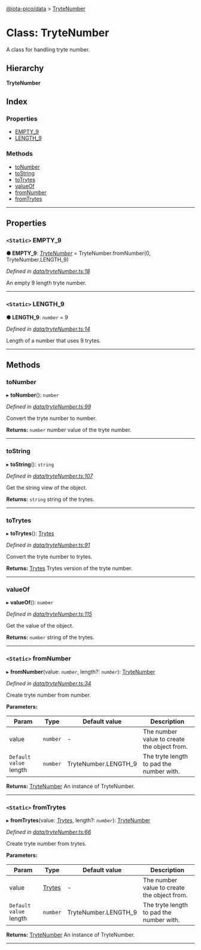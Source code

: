 [@iota-pico/data](../README.md) > [TryteNumber](../classes/trytenumber.md)

# Class: TryteNumber

A class for handling tryte number.

## Hierarchy

**TryteNumber**

## Index

### Properties

* [EMPTY_9](trytenumber.md#empty_9)
* [LENGTH_9](trytenumber.md#length_9)

### Methods

* [toNumber](trytenumber.md#tonumber)
* [toString](trytenumber.md#tostring)
* [toTrytes](trytenumber.md#totrytes)
* [valueOf](trytenumber.md#valueof)
* [fromNumber](trytenumber.md#fromnumber)
* [fromTrytes](trytenumber.md#fromtrytes)

---

## Properties

<a id="empty_9"></a>

### `<Static>` EMPTY_9

**● EMPTY_9**: *[TryteNumber](trytenumber.md)* =  TryteNumber.fromNumber(0, TryteNumber.LENGTH_9)

*Defined in [data/tryteNumber.ts:18](https://github.com/iota-pico/data/blob/501a2d7/src/data/tryteNumber.ts#L18)*

An empty 9 length tryte number.

___
<a id="length_9"></a>

### `<Static>` LENGTH_9

**● LENGTH_9**: *`number`* = 9

*Defined in [data/tryteNumber.ts:14](https://github.com/iota-pico/data/blob/501a2d7/src/data/tryteNumber.ts#L14)*

Length of a number that uses 9 trytes.

___

## Methods

<a id="tonumber"></a>

###  toNumber

▸ **toNumber**(): `number`

*Defined in [data/tryteNumber.ts:99](https://github.com/iota-pico/data/blob/501a2d7/src/data/tryteNumber.ts#L99)*

Convert the tryte number to number.

**Returns:** `number`
number value of the tryte number.

___
<a id="tostring"></a>

###  toString

▸ **toString**(): `string`

*Defined in [data/tryteNumber.ts:107](https://github.com/iota-pico/data/blob/501a2d7/src/data/tryteNumber.ts#L107)*

Get the string view of the object.

**Returns:** `string`
string of the trytes.

___
<a id="totrytes"></a>

###  toTrytes

▸ **toTrytes**(): [Trytes](trytes.md)

*Defined in [data/tryteNumber.ts:91](https://github.com/iota-pico/data/blob/501a2d7/src/data/tryteNumber.ts#L91)*

Convert the tryte number to trytes.

**Returns:** [Trytes](trytes.md)
Trytes version of the tryte number.

___
<a id="valueof"></a>

###  valueOf

▸ **valueOf**(): `number`

*Defined in [data/tryteNumber.ts:115](https://github.com/iota-pico/data/blob/501a2d7/src/data/tryteNumber.ts#L115)*

Get the value of the object.

**Returns:** `number`
string of the trytes.

___
<a id="fromnumber"></a>

### `<Static>` fromNumber

▸ **fromNumber**(value: *`number`*, length?: *`number`*): [TryteNumber](trytenumber.md)

*Defined in [data/tryteNumber.ts:34](https://github.com/iota-pico/data/blob/501a2d7/src/data/tryteNumber.ts#L34)*

Create tryte number from number.

**Parameters:**

| Param | Type | Default value | Description |
| ------ | ------ | ------ | ------ |
| value | `number` | - |  The number value to create the object from. |
| `Default value` length | `number` |  TryteNumber.LENGTH_9 |  The tryte length to pad the number with. |

**Returns:** [TryteNumber](trytenumber.md)
An instance of TryteNumber.

___
<a id="fromtrytes"></a>

### `<Static>` fromTrytes

▸ **fromTrytes**(value: *[Trytes](trytes.md)*, length?: *`number`*): [TryteNumber](trytenumber.md)

*Defined in [data/tryteNumber.ts:66](https://github.com/iota-pico/data/blob/501a2d7/src/data/tryteNumber.ts#L66)*

Create tryte number from trytes.

**Parameters:**

| Param | Type | Default value | Description |
| ------ | ------ | ------ | ------ |
| value | [Trytes](trytes.md) | - |  The number value to create the object from. |
| `Default value` length | `number` |  TryteNumber.LENGTH_9 |  The tryte length to pad the number with. |

**Returns:** [TryteNumber](trytenumber.md)
An instance of TryteNumber.

___

